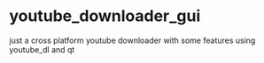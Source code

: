 # youtube_downloader_gui
just a cross platform youtube downloader with some features using youtube_dl and qt
